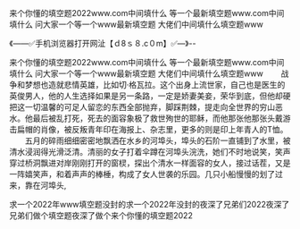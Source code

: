 来个你懂的填空题2022www.com中间填什么
等一个最新填空题www.com中间填什么
问大家一个等一个www最新填空题
大佬们中间填什么填空题www


《——✅手机浏览器打开网沚【ｄ8ｓ８.c０m】✅—》--

来个你懂的填空题2022www.com中间填什么
等一个最新填空题www.com中间填什么
问大家一个等一个www最新填空题
大佬们中间填什么填空题www
　　战争和梦想也造就悲情英雄，比如切·格瓦拉。这个出身上流世家，自己也是医生的英俊男人，他的人生选择如果是另一条路，一定是娇妻美妾，荣华到底，但他却硬把这一切温馨的可足人留恋的东西全部抛弃，脚踩荆棘，提走向全世界的穷山恶水。他最后被乱打死，死去的面容象极了救世殉世的耶稣，而他那张他那张头戴游击扁帽的肖像，被反叛青年印在海报上、杂志里，更多的则是印上年青人的T恤。
　　五月的碎雨细细密密地飘洒在水乡的河埠头，埠头的石阶一直铺到了水里，被清水浸润得光滑泛清。清丽的女子打着伞蹲在河埠头浣洗，她们不时地说笑，笑声穿过桥洞飘进对岸刚刚打开的窗棂，探出个清水一样面容的女人，接过话茬，又是一阵嬉笑声，和着声声的棒棰，构成了女人世袭的乐园。几只小船慢慢的划了过来，靠在河埠头,





求一个2022年www填空题没封的求一个2022年没封的夜深了兄弟们2022夜深了兄弟们做个填空题夜深了做个来个你懂的填空题2022
